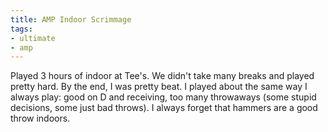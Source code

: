 ```yaml
---
title: AMP Indoor Scrimmage
tags:
- ultimate
- amp
---
```


Played 3 hours of indoor at Tee's. We didn't take many breaks and played pretty hard. By the end, I was pretty beat. I played about the same way I always play: good on D and receiving, too many throwaways (some stupid decisions, some just bad throws). I always forget that hammers are a good throw indoors. 
